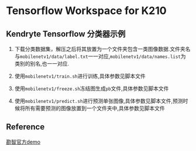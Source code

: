 Tensorflow Workspace for K210
======



## Kendryte Tensorflow 分类器示例
1. 下载分类数据集，解压之后将其放置为一个文件夹包含一类图像数据.文件夹名与`mobilenetv1/data/label.txt`一一对应,`mobilenetv1/data/names.list`为类别的别名,也一一对应.

2. 使用`mobilenetv1/train.sh`进行训练,具体参数见脚本文件


3. 使用`mobilenetv1/freeze.sh`冻结图生成`pb`文件,具体参数见脚本文件


4. 使用`mobilenetv1/predict.sh`进行预测单张图像,具体参数见脚本文件,预测时候将所有需要预测的图像放置到一个文件夹中,具体参数见脚本文件
   
## Reference

[勘智官方demo](https://github.com/kendryte/tensorflow-workspace)